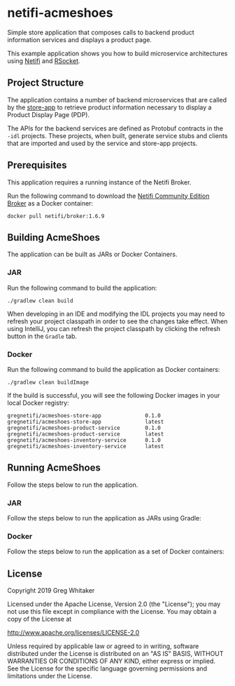 # netifi-acmeshoes
Simple store application that composes calls to backend product information services and displays a product page.

This example application shows you how to build microservice architectures using [Netifi](https://www.netifi.com) and [RSocket](http://rsocket.io).

## Project Structure
The application contains a number of backend microservices that are called by the [store-app](store-app) to retrieve product information necessary to display a Product Display Page (PDP).

The APIs for the backend services are defined as Protobuf contracts in the `-idl` projects. These projects, when built, generate service stubs and clients that are imported and used by
the service and store-app projects.

## Prerequisites
This application requires a running instance of the Netifi Broker.

Run the following command to download the [Netifi Community Edition Broker](https://www.netifi.com/netifi-ce) as a Docker container:

    docker pull netifi/broker:1.6.9

## Building AcmeShoes
The application can be built as JARs or Docker Containers.

### JAR
Run the following command to build the application:

    ./gradlew clean build
    
When developing in an IDE and modifying the IDL projects you may need to refresh your project classpath in order to see the changes take effect. When using IntelliJ, you can refresh the
project classpath by clicking the refresh button in the `Gradle` tab.

### Docker
Run the following command to build the application as Docker containers:

    ./gradlew clean buildImage
    
If the build is successful, you will see the following Docker images in your local Docker registry:

    gregnetifi/acmeshoes-store-app              0.1.0
    gregnetifi/acmeshoes-store-app              latest
    gregnetifi/acmeshoes-product-service        0.1.0 
    gregnetifi/acmeshoes-product-service        latest
    gregnetifi/acmeshoes-inventory-service      0.1.0
    gregnetifi/acmeshoes-inventory-service      latest
    
## Running AcmeShoes
Follow the steps below to run the application.

### JAR
Follow the steps below to run the application as JARs using Gradle:

### Docker
Follow the steps below to run the application as a set of Docker containers:

## License
Copyright 2019 Greg Whitaker

Licensed under the Apache License, Version 2.0 (the "License");
you may not use this file except in compliance with the License.
You may obtain a copy of the License at

   http://www.apache.org/licenses/LICENSE-2.0

Unless required by applicable law or agreed to in writing, software
distributed under the License is distributed on an "AS IS" BASIS,
WITHOUT WARRANTIES OR CONDITIONS OF ANY KIND, either express or implied.
See the License for the specific language governing permissions and
limitations under the License.